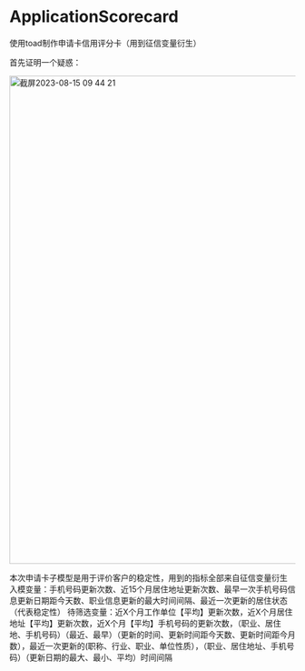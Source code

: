 # ApplicationScorecard
使用toad制作申请卡信用评分卡（用到征信变量衍生）

首先证明一个疑惑：

<img width="859" alt="截屏2023-08-15 09 44 21" src="https://github.com/ErwanPishi/ApplicationScorecard/assets/136585409/fdcb0fa4-aa07-4836-bfd2-2efe7b00b98f">

本次申请卡子模型是用于评价客户的稳定性，用到的指标全部来自征信变量衍生
入模变量：手机号码更新次数、近15个月居住地址更新次数、最早一次手机号码信息更新日期距今天数、职业信息更新的最大时间间隔、最近一次更新的居住状态（代表稳定性）
待筛选变量：近X个月工作单位【平均】更新次数，近X个月居住地址【平均】更新次数，近X个月【平均】手机号码的更新次数，（职业、居住地、手机号码）（最近、最早）（更新的时间、更新时间距今天数、更新时间距今月数），最近一次更新的(职称、行业、职业、单位性质），（职业、居住地址、手机号码）（更新日期的最大、最小、平均）时间间隔
